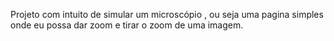 Projeto com intuito de simular um microscópio , ou seja uma pagina simples onde eu possa dar zoom e tirar o zoom de uma imagem.